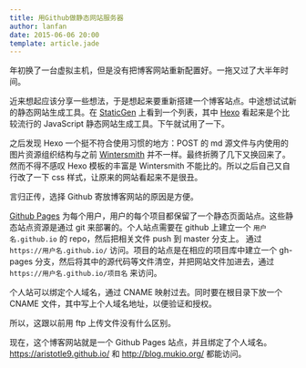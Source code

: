 ```yaml
---
title: 用Github做静态网站服务器
author: lanfan
date: 2015-06-06 20:00
template: article.jade
---
```


年初换了一台虚拟主机，但是没有把博客网站重新配置好。一拖又过了大半年时间。

近来想起应该分享一些想法，于是想起来要重新搭建一个博客站点。中途想试试新的静态网站生成工具。在 [StaticGen][0] 上看到一个列表，其中 [Hexo][1] 看起来是个比较流行的 JavaScript 静态网站生成工具。下午就试用了一下。

<span class="more"></span>

之后发现 Hexo 一个挺不符合使用习惯的地方：POST 的 md 源文件与内使用的图片资源组织结构与之前 [Wintersmith][2] 并不一样。最终折腾了几下又换回来了。然而不得不感叹 Hexo 模板的丰富是 Wintersmith 不能比的。所以之后自己又自行改了一下 css 样式，让原来的网站看起来不是很丑。

言归正传，选择 Github 寄放博客网站的原因是方便。

[Github Pages][3] 为每个用户，用户的每个项目都保留了一个静态页面站点。这些静态站点资源是通过 git 来部署的。个人站点需要在 github 上建立一个 `用户名.github.io` 的 repo，然后把相关文件 push 到 master 分支上。
通过 `https://用户名.github.io/` 访问。项目的站点是在相应的项目库中建立一个 gh-pages 分支，然后将其中的源代码等文件清空，并把网站文件加进去，通过 `https://用户名.github.io/项目名` 来访问。

个人站可以绑定个人域名，通过 CNAME 映射过去。同时要在根目录下放一个 CNAME 文件，其中写上个人域名地址，以便验证和授权。

所以，这跟以前用 ftp 上传文件没有什么区别。

现在，这个博客网站就是一个 Github Pages 站点，并且绑定了个人域名。 https://aristotle9.github.io/ 和 http://blog.mukio.org/ 都能访问。

[0]: https://www.staticgen.com/
[1]: http://hexo.io/
[2]: https://github.com/jnordberg/wintersmith
[3]: https://help.github.com/categories/github-pages-basics/
